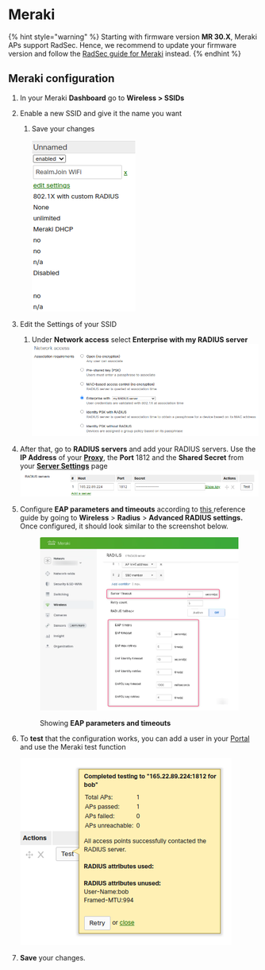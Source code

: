 # Meraki

{% hint style="warning" %}
Starting with firmware version **MR 30.X**, Meraki APs support RadSec. Hence, we recommend to update your firmware version and follow the [RadSec guide for Meraki](../radsec-available/meraki.md) instead.
{% endhint %}

## Meraki configuration&#x20;

1. In your Meraki **Dashboard** go to **Wireless > SSIDs**
2. Enable a new SSID and give it the name you want
   1.  Save your changes

       ![](<../../../../.gitbook/assets/image (251).png>)
3. Edit the Settings of your SSID
   1. Under **Network access** select **Enterprise with my RADIUS server**![](<../../../../.gitbook/assets/image (201).png>)
4. After that, go to **RADIUS servers** and add your RADIUS servers. Use the **IP Address** of your [**Proxy**](../../../admin-portal/settings/settings-server.md#properties-1), the **Port** 1812 and the **Shared Secret** from your [**Server Settings**](../../../admin-portal/settings/settings-server.md) page![](<../../../../.gitbook/assets/image (273).png>)
5.  Configure **EAP parameters and timeouts** according to [this ](https://docs.radiusaas.com/other/faqs/general)reference guide by going to **Wireless** > **Radius** > **Advanced RADIUS settings.** Once configured, it should look similar to the screenshot below.&#x20;

    <figure><img src="../../../../.gitbook/assets/2024-05-17_11h10_26.png" alt=""><figcaption><p>Showing <strong>EAP parameters and timeouts</strong></p></figcaption></figure>



1.  To **test** that the configuration works, you can add a user in your [Portal](../../../admin-portal/users.md#add-a-new-user) and use the Meraki test function

    ![](<../../../../.gitbook/assets/image (237).png>)
2. **Save** your changes.
